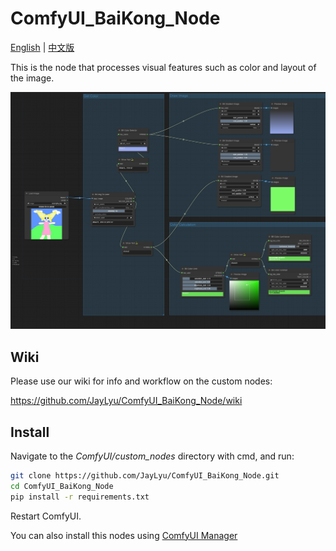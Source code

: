 # ComfyUI_BaiKong_Node

[English](./README.md) | [中文版](./README_CN.md)

This is the node that processes visual features such as color and layout of the image.

![cover](./workflow/Workflow.png)

## Wiki

Please use our wiki for info and workflow on the custom nodes:

https://github.com/JayLyu/ComfyUI_BaiKong_Node/wiki

## Install

Navigate to the *ComfyUI/custom_nodes* directory with cmd, and run:

```bash
git clone https://github.com/JayLyu/ComfyUI_BaiKong_Node.git
cd ComfyUI_BaiKong_Node
pip install -r requirements.txt
```

Restart ComfyUI.

You can also install this nodes using [ComfyUI Manager](https://github.com/ltdrdata/ComfyUI-Manager)